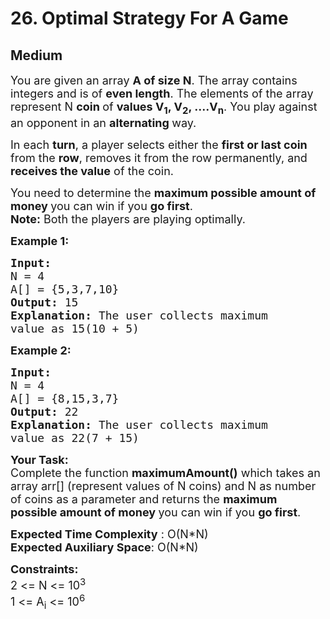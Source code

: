 # 26. Optimal Strategy For A Game
## Medium 
<div class="problem-statement">
                <p></p><p><span style="font-size:18px">You are given an array <strong>A of size N</strong>. The array contains integers and is of <strong>even length</strong>. The elements of the array represent N <strong>coin </strong>of <strong>values V<sub>1</sub>, V<sub>2</sub>, ....V<sub>n</sub></strong>. You play against an opponent in an <strong>alternating </strong>way. </span></p>

<p><span style="font-size:18px">In each <strong>turn</strong>, a player selects either the <strong>first or last coin</strong> from the <strong>row</strong>, removes it from the row permanently, and <strong>receives the value</strong> of the coin.</span></p>

<p><span style="font-size:18px">You need to determine the <strong>maximum possible amount of money </strong>you can win if you <strong>go first</strong>.<br>
<strong>Note:</strong> Both the players are playing optimally.</span></p>

<p><strong><span style="font-size:18px">Example 1:</span></strong></p>

<pre><strong><span style="font-size:18px">Input:
</span></strong><span style="font-size:18px">N = 4
A[] = {5,3,7,10}
<strong>Output: </strong>15<strong>
Explanation: </strong>The user collects maximum
value as 15(10 + 5)</span>
</pre>

<p><strong><span style="font-size:18px">Example 2:</span></strong></p>

<pre><strong><span style="font-size:18px">Input:
</span></strong><span style="font-size:18px">N = 4
A[] = {8,15,3,7}
<strong>Output: </strong>22<strong>
Explanation: </strong>The user collects maximum
value as 22(7 + 15)</span></pre>

<p><span style="font-size:18px"><strong>Your Task:</strong><br>
Complete the function&nbsp;<strong>maximumAmount()</strong>&nbsp;which takes an array arr[] (represent values of N coins) and N as number of coins as a parameter and returns&nbsp;the <strong>maximum possible amount of money </strong>you can win if you <strong>go first</strong>.</span></p>

<p><span style="font-size:18px"><strong>Expected Time Complexity</strong> : O(N*N)<br>
<strong>Expected Auxiliary Space</strong>: O(N*N)</span></p>

<p><span style="font-size:18px"><strong>Constraints:</strong><br>
2 &lt;= N &lt;= 10<sup>3</sup></span><br>
<span style="font-size:18px">1 &lt;= A<sub>i</sub> &lt;= 10<sup>6</sup></span></p>
 <p></p>
            </div>
